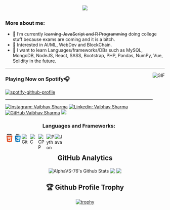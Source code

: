 <h1 align="center">
  <a href="https://git.io/typing-svg">
    <img src="https://readme-typing-svg.herokuapp.com/?lines=Greetings,Programmers!👋;I'm+Vaibhav+Sharma...;This+is+my+profile!&center=true&size=30">
  </a>
</h1>

### More about me:

- 📖 I’m currently <strike>learning JavaScript and R Programming</strike> doing college stuff because exams are coming and it is a bitch.
- 🤟 Interested in AI/ML, WebDev and BlockChain.
- 📑 I want to learn Languages/frameworks/DBs such as MySQL, MongoDB, NodeJS, React, SASS, Bootstrap, PHP, Pandas, NumPy, Vue, Solidity in the future.

---

<img align="right" alt="GIF" height="170px" src="https://media.giphy.com/media/J5B1Y8QZnzXXbLQIBu/giphy.gif" />

### Playing Now on Spotify🎧

[![spotify-github-profile](https://spotify-github-profile.vercel.app/api/view?uid=fwdc183ap0gdz08aet3dmm8s8&cover_image=true&theme=compact)](https://github.com/kittinan/spotify-github-profile)


---

[![Instagram: Vaibhav Sharma](https://img.shields.io/badge/-VaibhavSharma-darkmagenta?style=flat-square&logo=Instagram&logoColor=white&link=https://www.instagram.com/_besharam_sharma/)](https://www.instagram.com/_besharam_sharma/)
[![Linkedin: Vaibhav Sharma](https://img.shields.io/badge/-VaibhavSharma-blue?style=flat-square&logo=Linkedin&logoColor=white&link=https://www.linkedin.com/in/vaibhav-sharma-17928b1a1/)](https://www.linkedin.com/in/vaibhav-sharma-17928b1a1/)
[![GitHub Vaibhav Sharma](https://img.shields.io/github/followers/AlphaVS-76?label=follow&style=social)](https://github.com/AlphaVS-76)
![](https://komarev.com/ghpvc/?username=AlphaVS-76&color=blueviolet)

<h3 align="center">Languages and Frameworks:</h3>

<img align="left" alt="HTML5" width="26px" src="https://raw.githubusercontent.com/github/explore/80688e429a7d4ef2fca1e82350fe8e3517d3494d/topics/html/html.png" />
<img align="left" alt="CSS3" width="26px" src="https://raw.githubusercontent.com/github/explore/80688e429a7d4ef2fca1e82350fe8e3517d3494d/topics/css/css.png" />
<img align="left" alt="Git" width="26px" src="https://git-scm.com/images/logos/downloads/Git-Icon-1788C.png" />
<img align="left" alt="C" width="26px" src="https://img.icons8.com/color/50/000000/c-programming.png"/>
<img align="left" alt="CPP" width="26px" src="https://www.freeiconspng.com/uploads/c--logo-icon-0.png"/>
<img align="left" alt="Python" width="26px" src="https://img.icons8.com/color/48/000000/python--v1.png"/>
<img align="left" alt="Java" width="26px" src="https://image.flaticon.com/icons/png/512/226/226777.png"/>

<br/><br/>
<div align="center">
<h2 align="center">GitHub Analytics</h2>
<img align="center" alt="AlphaVS-76's Github Stats" src="https://github-readme-stats.vercel.app/api?username=AlphaVS-76&show_icons=true&hide_border=true&theme=algolia"/>
<img align="center" height="180em" src="https://github-readme-stats-eight-theta.vercel.app/api/top-langs/?username=AlphaVS-76&layout=compact&langs_count=8&theme=algolia"/>
<img align="center" width="50%" src="https://github-readme-streak-stats.herokuapp.com/?user=AlphaVS-76&show_icons=true&locale=en&layout=compact&theme=algolia&line_height=0" />
  
## 🏆 Github Profile Trophy

[![trophy](https://github-profile-trophy.vercel.app/?username=AlphaVS-76&theme=buddhism&row=2&column=4)](https://github.com/AlphaVS-76/github-profile-trophy)
</div>

